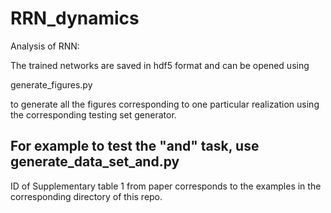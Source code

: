 # RRN_dynamics
Analysis of RNN:

The trained networks are saved in hdf5 format and can be opened using 

generate_figures.py 

to generate all the figures corresponding to one particular realization using the corresponding testing set generator. 

For example to test the "and" task, use generate_data_set_and.py
-----------------------------

ID of Supplementary table 1 from paper corresponds to the examples in the corresponding directory of this repo.
